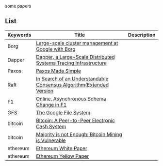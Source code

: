 some papers

## List

| Keywords  | Title        | Description |
| ------ | ------------------ | ------------- |
| Borg    |  [Large-scale cluster management at Google with Borg](./papers/cluster/management/borg.pdf)   |      |
| Dapper |  [Dapper, a Large-Scale Distributed Systems Tracing Infrastructure](./papers/distrubuted/Dapper,aLarge-ScaleDistributedSystemsTracingInfrastructure.pdf)    |       |
| Paxos |    [Paxos Made Simple](./papers/distrubuted/paxos-made-simple.pdf)   |       |
| Raft |   [In Search of an Understandable Consensus Algorithm(Extended Version](./papers/distrubuted/raft.pdf)    |       |
| F1 |    [Online, Asynchronous Schema Change in F1](./papers/F1/Online,AsynchronousSchemaChangeinF1.pdf)   |        |
| GFS | [The Google File System](./papers/storage/gfs-sosp2003.pdf)    |       |
| bitcoin | [Bitcoin: A Peer-to-Peer Electronic Cash System](./papers/bitcoin/bitcoin.pdf)    |       |
| bitcoin | [Majority is not Enough: Bitcoin Mining is Vulnerable](./papers/bitcoin/MajorityisnotEnough:BitcoinMiningisVulnerable.pdf)    |       |
| ethereum | [Ethereum White Paper](./papers/ethereum/Ethereum_Whitepaper_-_Buterin_2014.pdf)    |       |
| ethereum | [Ethereum Yellow Paper](https://ethereum.github.io/yellowpaper/paper.pdf)    |       |
